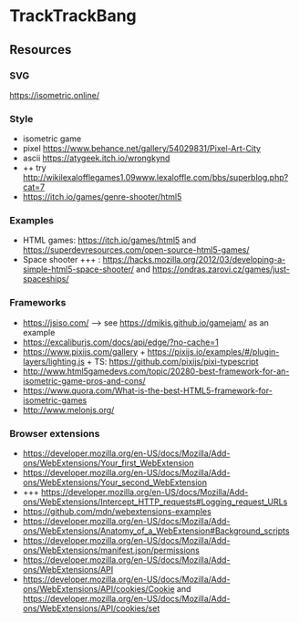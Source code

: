 # TrackTrackBang

## Resources


### SVG
https://isometric.online/

### Style
* isometric game
* pixel https://www.behance.net/gallery/54029831/Pixel-Art-City
* ascii https://atygeek.itch.io/wrongkynd
* ++ try http://wikilexalofflegames1.09www.lexaloffle.com/bbs/superblog.php?cat=7 
* https://itch.io/games/genre-shooter/html5

### Examples
* HTML games: https://itch.io/games/html5 and https://superdevresources.com/open-source-html5-games/
* Space shooter +++ : https://hacks.mozilla.org/2012/03/developing-a-simple-html5-space-shooter/ and https://ondras.zarovi.cz/games/just-spaceships/ 

### Frameworks
* https://jsiso.com/ --> see https://dmikis.github.io/gamejam/ as an example
* https://excaliburjs.com/docs/api/edge/?no-cache=1 
* https://www.pixijs.com/gallery + https://pixijs.io/examples/#/plugin-layers/lighting.js + TS: https://github.com/pixijs/pixi-typescript
* http://www.html5gamedevs.com/topic/20280-best-framework-for-an-isometric-game-pros-and-cons/
* https://www.quora.com/What-is-the-best-HTML5-framework-for-isometric-games
* http://www.melonjs.org/

### Browser extensions
* https://developer.mozilla.org/en-US/docs/Mozilla/Add-ons/WebExtensions/Your_first_WebExtension
* https://developer.mozilla.org/en-US/docs/Mozilla/Add-ons/WebExtensions/Your_second_WebExtension
* +++ https://developer.mozilla.org/en-US/docs/Mozilla/Add-ons/WebExtensions/Intercept_HTTP_requests#Logging_request_URLs
* https://github.com/mdn/webextensions-examples
* https://developer.mozilla.org/en-US/docs/Mozilla/Add-ons/WebExtensions/Anatomy_of_a_WebExtension#Background_scripts
* https://developer.mozilla.org/en-US/docs/Mozilla/Add-ons/WebExtensions/manifest.json/permissions
* https://developer.mozilla.org/en-US/docs/Mozilla/Add-ons/WebExtensions/API
* https://developer.mozilla.org/en-US/docs/Mozilla/Add-ons/WebExtensions/API/cookies/Cookie and https://developer.mozilla.org/en-US/docs/Mozilla/Add-ons/WebExtensions/API/cookies/set
